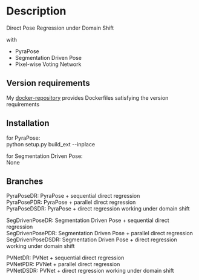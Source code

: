 # Description

Direct Pose Regression under Domain Shift

with
- PyraPose
- Segmentation Driven Pose
- Pixel-wise Voting Network

## Version requirements

My [docker-repository](https://github.com/sThalham/docker) provides Dockerfiles satisfying the version requirements

## Installation

for PyraPose:  
python setup.py build\_ext --inplace

for Segmentation Driven Pose:  
None

## Branches

PyraPoseDR: PyraPose + sequential direct regression  
PyraPosePDR: PyraPose + parallel direct regression  
PyraPoseDSDR: PyraPose + direct regression working under domain shift  

SegDrivenPoseDR: Segmentation Driven Pose + sequential direct regression  
SegDrivenPosePDR: Segmentation Driven Pose + parallel direct regression  
SegDrivenPoseDSDR: Segmentation Driven Pose + direct regression working under domain shift  

PVNetDR: PVNet + sequential direct regression  
PVNetPDR: PVNet + parallel direct regression  
PVNetDSDR: PVNet + direct regression working under domain shift  
